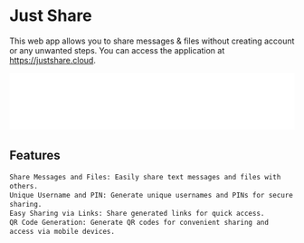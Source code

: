 # Just Share

This web app allows you to share messages & files without creating account or any unwanted steps. You can access the application at https://justshare.cloud.

<img alt="Just-Share" src="https://raw.githubusercontent.com/dhanushl0l/just-share/bf7197978b707159098aa587820e81c75ccf2252/static/assets/og-image-git.svg" width="600px">

## Features

    Share Messages and Files: Easily share text messages and files with others.
    Unique Username and PIN: Generate unique usernames and PINs for secure sharing.
    Easy Sharing via Links: Share generated links for quick access.
    QR Code Generation: Generate QR codes for convenient sharing and access via mobile devices.

